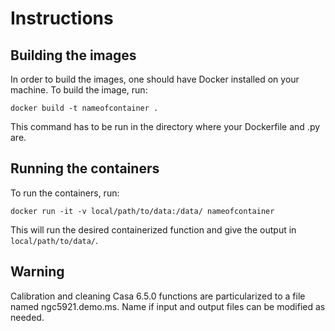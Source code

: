 # Instructions

## Building the images

In order to build the images, one should have Docker installed on your machine. To build the image, run:
```
docker build -t nameofcontainer .
```
This command has to be run in the directory where your Dockerfile and .py are.

## Running the containers

To run the containers, run:
```
docker run -it -v local/path/to/data:/data/ nameofcontainer
```
This will run the desired containerized function and give the output in `local/path/to/data/`.

## Warning

Calibration and cleaning Casa 6.5.0 functions are particularized to a file named ngc5921.demo.ms. Name if input and output files can be modified as needed.
